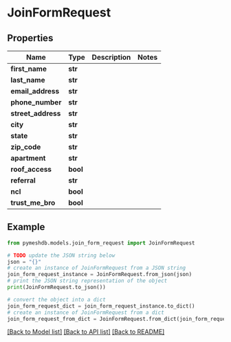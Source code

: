 # JoinFormRequest


## Properties

Name | Type | Description | Notes
------------ | ------------- | ------------- | -------------
**first_name** | **str** |  | 
**last_name** | **str** |  | 
**email_address** | **str** |  | 
**phone_number** | **str** |  | 
**street_address** | **str** |  | 
**city** | **str** |  | 
**state** | **str** |  | 
**zip_code** | **str** |  | 
**apartment** | **str** |  | 
**roof_access** | **bool** |  | 
**referral** | **str** |  | 
**ncl** | **bool** |  | 
**trust_me_bro** | **bool** |  | 

## Example

```python
from pymeshdb.models.join_form_request import JoinFormRequest

# TODO update the JSON string below
json = "{}"
# create an instance of JoinFormRequest from a JSON string
join_form_request_instance = JoinFormRequest.from_json(json)
# print the JSON string representation of the object
print(JoinFormRequest.to_json())

# convert the object into a dict
join_form_request_dict = join_form_request_instance.to_dict()
# create an instance of JoinFormRequest from a dict
join_form_request_from_dict = JoinFormRequest.from_dict(join_form_request_dict)
```
[[Back to Model list]](../README.md#documentation-for-models) [[Back to API list]](../README.md#documentation-for-api-endpoints) [[Back to README]](../README.md)


